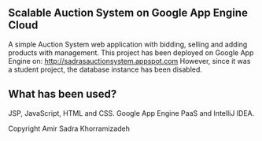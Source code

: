 ## Scalable Auction System on Google App Engine Cloud

A simple Auction System web application with bidding, selling and adding products with management. This project has been deployed on Google App Engine on: http://sadrasauctionsystem.appspot.com
However, since it was a student project, the database instance has been disabled.

## What has been used?

JSP, JavaScript, HTML and CSS. Google App Engine PaaS and IntelliJ IDEA.

Copyright Amir Sadra Khorramizadeh